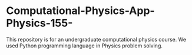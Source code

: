 # Computational-Physics-App-Physics-155-
This repository is for an undergraduate computational physics course. We used Python programming language in Physics problem solving.
